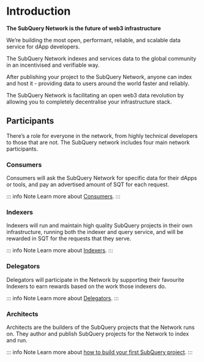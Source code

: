 # Introduction

**The SubQuery Network is the future of web3 infrastructure**

We’re building the most open, performant, reliable, and scalable data service for dApp developers.

The SubQuery Network indexes and services data to the global community in an incentivised and verifiable way.

After publishing your project to the SubQuery Network, anyone can index and host it - providing data to users around the world faster and reliably.

The SubQuery Network is facilitating an open web3 data revolution by allowing you to completely decentralise your infrastructure stack.

## Participants

There’s a role for everyone in the network, from highly technical developers to those that are not. The SubQuery network includes four main network participants.

### Consumers

Consumers will ask the SubQuery Network for specific data for their dApps or tools, and pay an advertised amount of SQT for each request.

::: info Note Learn more about [Consumers](./consumers.md). :::

### Indexers

Indexers will run and maintain high quality SubQuery projects in their own infrastructure, running both the indexer and query service, and will be rewarded in SQT for the requests that they serve.

::: info Note Learn more about [Indexers](./indexers.md). :::

### Delegators

Delegators will participate in the Network by supporting their favourite Indexers to earn rewards based on the work those indexers do.

::: info Note Learn more about [Delegators](./delegators.md). :::

### Architects

Architects are the builders of the SubQuery projects that the Network runs on. They author and publish SubQuery projects for the Network to index and run.

::: info Note Learn more about [how to build your first SubQuery project](../build/introduction.md). :::
